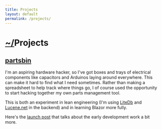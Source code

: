 ```yaml
---
title: Projects
layout: default
permalink: /projects/
---
```


# [~/](/)Projects

## [partsbin](https://partsbin.page)

I'm an aspiring hardware hacker, so I've got boxes and trays of electrical components like capacitors and Arduinos laying around everywhere. This can make it hard to find what I need sometimes. Rather than making a spreadsheet to help track where things go, I of course used the opportunity to start hacking together my own parts management tool.

This is both an experiment in lean engineering (I'm using [LiteDb](https://www.litedb.org/) and [Lucene.net](https://lucenenet.apache.org/) in the backend) and in learning Blazor more fully.

Here's the [launch post](/partsbin-release-0-1) that talks about the early development work a bit more.

